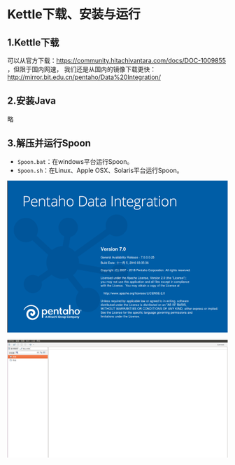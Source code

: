 Kettle下载、安装与运行
================================================================================
## 1.Kettle下载
可以从官方下载：https://community.hitachivantara.com/docs/DOC-1009855 ，但限于国内网速，
我们还是从国内的镜像下载更快：http://mirror.bit.edu.cn/pentaho/Data%20Integration/

## 2.安装Java
略

## 3.解压并运行Spoon
+ `Spoon.bat`：在windows平台运行Spoon。
+ `Spoon.sh`：在Linux、Apple OSX、Solaris平台运行Spoon。

![启动界面](img/1.png)

![初始页面](img/2.png)
